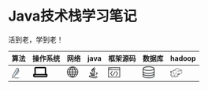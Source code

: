# Java技术栈学习笔记
活到老，学到老！

算法 | 操作系统 | 网络 | java | 框架源码 | 数据库 | hadoop |  
-|-|-|-|-|-|-  
<a href="#"><img align="center" src="https://github.com/lvCmx/study/blob/master/resource/suanfa.png"/></a> | <a href="#"><img src="https://github.com/lvCmx/study/blob/master/resource/caozuoxitong.png"/></a> | <a href="#"><img src="https://github.com/lvCmx/study/blob/master/resource/wangluo.png"/></a> | <a href="#"><img src="https://github.com/lvCmx/study/blob/master/resource/java.png"/></a> | <a href="#"><img src="https://github.com/lvCmx/study/blob/master/resource/yuandaima.png"/></a> | <a href="#"><img src="https://github.com/lvCmx/study/blob/master/resource/shujuku.png"/></a> | <a href="#"><img align="center" src="https://github.com/lvCmx/study/blob/master/resource/hadoop.png"/></a> |
